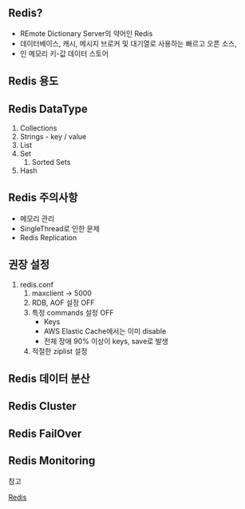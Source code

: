## Redis?

- REmote Dictionary Server의 약어인 Redis
- 데이터베이스, 캐시, 메시지 브로커 및 대기열로 사용하는 빠르고 오픈 소스,
- 인 메모리 키-값 데이터 스토어

## Redis 용도

## Redis DataType

1. Collections
2. Strings - key / value
3. List
4. Set
    1. Sorted Sets
5. Hash

## Redis 주의사항

- 메모리 관리
- SingleThread로 인한  문제
- Redis Replication

## 권장 설정

1. redis.conf
    1. maxclient → 5000
    2. RDB, AOF 설정 OFF
    3. 특정 commands  설정 OFF
        - Keys
        - AWS Elastic Cache에서는 이미 disable
        - 전체 장애 90% 이상이 keys, save로 발생
    4. 적절한 ziplist 설정

## Redis 데이터 분산

## Redis Cluster

## Redis FailOver

## Redis Monitoring

참고

[Redis](https://www.slideshare.net/charsyam2/redis-196314086)